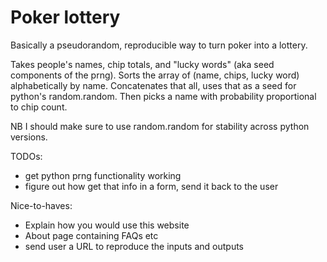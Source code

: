 # Poker lottery

Basically a pseudorandom, reproducible way to turn poker into a lottery.

Takes people's names, chip totals, and "lucky words" (aka seed components of the prng). Sorts the array of (name, chips, lucky word) alphabetically by name. Concatenates that all, uses that as a seed for python's random.random. Then picks a name with probability proportional to chip count.

NB I should make sure to use random.random for stability across python versions.

TODOs:
- get python prng functionality working
- figure out how get that info in a form, send it back to the user

Nice-to-haves:
- Explain how you would use this website
- About page containing FAQs etc
- send user a URL to reproduce the inputs and outputs
